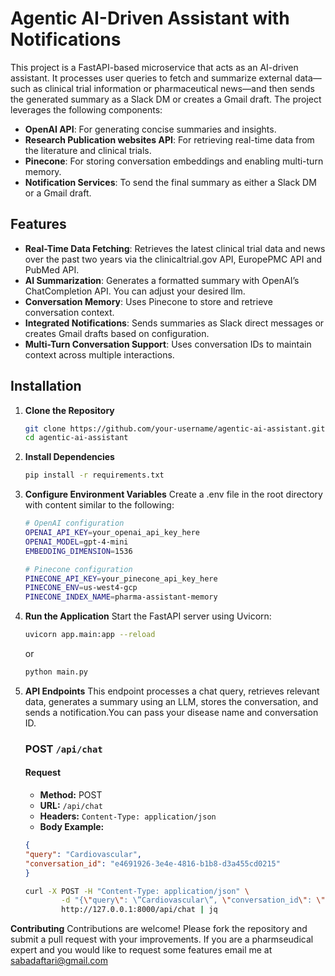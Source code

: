 # Agentic AI-Driven Assistant with Notifications

This project is a FastAPI-based microservice that acts as an AI-driven assistant. It processes user queries to fetch and summarize external data—such as clinical trial information or pharmaceutical news—and then sends the generated summary as a Slack DM or creates a Gmail draft. The project leverages the following components:

- **OpenAI API**: For generating concise summaries and insights.
- **Research Publication websites API**: For retrieving real-time data from the literature and clinical trials.
- **Pinecone**: For storing conversation embeddings and enabling multi-turn memory.
- **Notification Services**: To send the final summary as either a Slack DM or a Gmail draft.

## Features

- **Real-Time Data Fetching**: Retrieves the latest clinical trial data and news over the past two years via the clinicaltrial.gov API, EuropePMC API and PubMed API.
- **AI Summarization**: Generates a formatted summary with OpenAI’s ChatCompletion API. You can adjust your desired llm.
- **Conversation Memory**: Uses Pinecone to store and retrieve conversation context.
- **Integrated Notifications**: Sends summaries as Slack direct messages or creates Gmail drafts based on configuration.
- **Multi-Turn Conversation Support**: Uses conversation IDs to maintain context across multiple interactions.

## Installation

1. **Clone the Repository**

   ```bash
   git clone https://github.com/your-username/agentic-ai-assistant.git
   cd agentic-ai-assistant

2. **Install Dependencies**

    ```bash
    pip install -r requirements.txt

3. **Configure Environment Variables**
    Create a .env file in the root directory with content similar to the following:

    ```bash
    # OpenAI configuration
    OPENAI_API_KEY=your_openai_api_key_here
    OPENAI_MODEL=gpt-4-mini
    EMBEDDING_DIMENSION=1536

    # Pinecone configuration
    PINECONE_API_KEY=your_pinecone_api_key_here
    PINECONE_ENV=us-west4-gcp
    PINECONE_INDEX_NAME=pharma-assistant-memory
    
4. **Run the Application**
    Start the FastAPI server using Uvicorn:

    ```bash
    uvicorn app.main:app --reload
    ```
    or 
    ```bash
    python main.py

5. **API Endpoints**
    This endpoint processes a chat query, retrieves relevant data, generates a summary using an LLM, stores the conversation, and sends a notification.You can pass your disease name and conversation ID.

    ### POST `/api/chat`

    #### Request

    - **Method:** POST
    - **URL:** `/api/chat`
    - **Headers:** `Content-Type: application/json`
    - **Body Example:**

    ```json
    {
    "query": "Cardiovascular",
    "conversation_id": "e4691926-3e4e-4816-b1b8-d3a455cd0215"
    }
    ```
    ```bash
    curl -X POST -H "Content-Type: application/json" \
            -d "{\"query\": \”Cardiovascular\”, \"conversation_id\": \"e4691926-3e4e-4816-b1b8-d3a455cd0215\"}" \
            http://127.0.0.1:8000/api/chat | jq

**Contributing**
Contributions are welcome! Please fork the repository and submit a pull request with your improvements.
If you are a pharmseudical expert and you would like to request some features email me at sabadaftari@gmail.com
